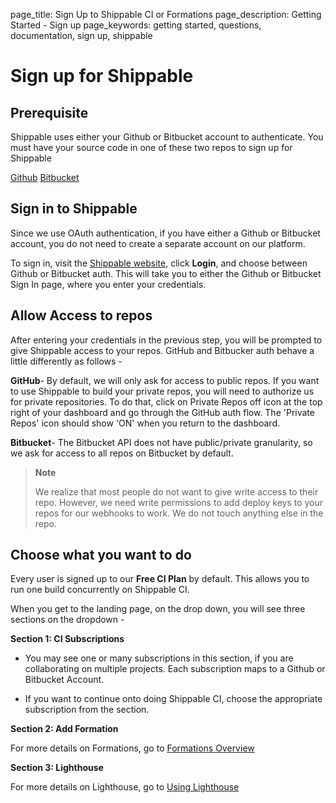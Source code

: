 page_title: Sign Up to Shippable CI or Formations
page_description: Getting Started - Sign up
page_keywords: getting started, questions, documentation, sign up, shippable

# Sign up for Shippable

## Prerequisite

Shippable uses either your Github or Bitbucket account to authenticate. You must have your source code in one of these two repos to sign up for Shippable

[Github](https://github.com)
[Bitbucket](https://bitbucket.org)

## Sign in to Shippable

Since we use OAuth authentication, if you have either a Github or Bitbucket account, you do not need to create a separate account on our platform.

To sign in, visit the [Shippable website](https://www.shippable.com),
click **Login**, and choose between Github or Bitbucket auth. This will take you to either the Github or Bitbucket Sign In page, where you enter your credentials.

## Allow Access to repos

After entering your credentials in the previous step, you will be prompted to give Shippable
access to your repos. GitHub and Bitbucker auth behave a little differently as follows -

**GitHub**- By default, we will only ask for access to public repos. If
you want to use Shippable to build your private repos, you will need to
authorize us for private repositories. To do that, click on Private
Repos off icon at the top right of your dashboard and go through the
GitHub auth flow. The 'Private Repos' icon should show 'ON' when you
return to the dashboard.

**Bitbucket**- The Bitbucket API does not have public/private
granularity, so we ask for access to all repos on Bitbucket by default.

> **Note**
>
> We realize that most people do not want to give write access to their
> repo. However, we need write permissions to add deploy keys to your
> repos for our webhooks to work. We do not touch anything else in the
> repo.

## Choose what you want to do

Every user is signed up to our **Free CI Plan** by default. This allows you to run one build concurrently on Shippable CI.

When you get to the landing page, on the drop down, you will see three sections on the dropdown -

**Section 1: CI Subscriptions**

- You may see one or many subscriptions in this section, if you are collaborating on multiple projects. Each subscription maps to a Github or Bitbucket Account.

- If you want to continue onto doing Shippable CI, choose the appropriate subscription from the section.

**Section 2: Add Formation**

For more details on Formations, go to [Formations Overview](formations_overview.md)

**Section 3: Lighthouse**

For more details on Lighthouse, go to [Using Lighthouse](lighthouse.md)

